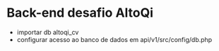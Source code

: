 <h1>Back-end desafio AltoQi</h1>
<ul>
  <li>importar db altoqi_cv</li>
  <li>configurar acesso ao banco de dados em api/v1/src/config/db.php</li>
</ul>

